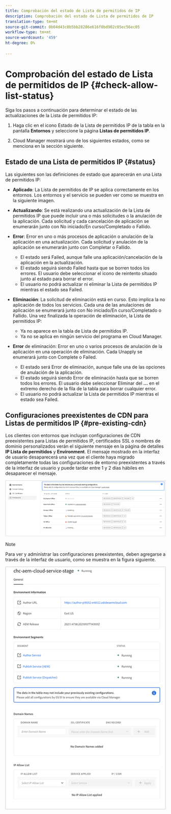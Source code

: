 ```yaml
---
title: Comprobación del estado de Lista de permitidos de IP
description: Comprobación del estado de Lista de permitidos de IP
translation-type: tm+mt
source-git-commit: 0b04d43c8b5bb28286e616f0bd902c05ec56ec05
workflow-type: tm+mt
source-wordcount: '459'
ht-degree: 0%

---
```



# Comprobación del estado de Lista de permitidos de IP {#check-allow-list-status}

Siga los pasos a continuación para determinar el estado de las actualizaciones de la Lista de permitidos IP:

1. Haga clic en el icono Estado de la Lista de permitidos IP de la tabla en la pantalla **Entornos** y seleccione la página **Listas de permitidos IP**.

1. Cloud Manager mostrará uno de los siguientes estados, como se menciona en la sección siguiente.

## Estado de una Lista de permitidos IP {#status}

Las siguientes son las definiciones de estado que aparecerán en una Lista de permitidos IP:

* **Aplicado**: La Lista de permitidos de IP se aplica correctamente en los entornos.  Los entornos y el servicio se pueden ver como se muestra en la siguiente imagen.

* **Actualizando**: Se está realizando una actualización de la Lista de permitidos IP que puede incluir una o más solicitudes o la anulación de la aplicación. Cada solicitud y cada cancelación de aplicación se enumerarán junto con No iniciado/En curso/Completado o Fallido.

* **Error**: Error en uno o más procesos de aplicación o anulación de la aplicación en una actualización. Cada solicitud y anulación de la aplicación se enumerarán junto con Completar o Fallido.
   * El estado será Failed, aunque falle una aplicación/cancelación de la aplicación en la actualización.
   * El estado seguirá siendo Failed hasta que se borren todos los errores. El usuario debe seleccionar el icono de reintento situado junto al estado para borrar el error.
   * El usuario no podrá actualizar ni eliminar la Lista de permitidos IP mientras el estado sea Failed.

* **Eliminación**: La solicitud de eliminación está en curso. Esto implica la no aplicación de todos los servicios. Cada una de las anulaciones de aplicación se enumerará junto con No iniciado/En curso/Completado o Fallido.
Una vez finalizada la operación de eliminación, la Lista de permitidos IP:
   * Ya no aparece en la tabla de Lista de permitidos IP.
   * Ya no se aplica en ningún servicio del programa en Cloud Manager.

* **Error** de eliminación: Error en uno o varios procesos de anulación de la aplicación en una operación de eliminación. Cada Unapply se enumerará junto con Complete o Failed.

   * El estado será Error de eliminación, aunque falle una de las opciones de anulación de la aplicación.
   * El estado seguirá siendo Error de eliminación hasta que se borren todos los errores. El usuario debe seleccionar Eliminar del **...** en el extremo derecho de la fila de la tabla para borrar cualquier error.
   * El usuario no podrá actualizar la Lista de permitidos IP mientras el estado sea Failed.

## Configuraciones preexistentes de CDN para Listas de permitidos IP {#pre-existing-cdn}

Los clientes con entornos que incluyan configuraciones de CDN preexistentes para Listas de permitidos IP, certificados SSL o nombres de dominio personalizados verán el siguiente mensaje en la página de detalles **IP Lista de permitidos** y **Environment**. El mensaje mostrado en la interfaz de usuario desaparecerá una vez que el cliente haya migrado completamente todas las configuraciones de entorno preexistentes a través de la interfaz de usuario y puede tardar entre 1 y 2 días hábiles en desaparecer el mensaje.

![](/help/implementing/cloud-manager/assets/ip-allow-list-1.png)

>[!NOTE]
>Para ver y administrar las configuraciones preexistentes, deben agregarse a través de la interfaz de usuario, como se muestra en la figura siguiente.

![](/help/implementing/cloud-manager/assets/ip-allow-list-2.png)

